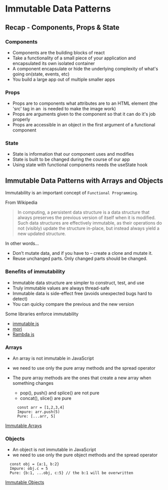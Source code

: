 #  Immutable Data Patterns

## Recap - Components, Props & State

### Components

- Components are the building blocks of react
- Take a functionality of a small piece of your application and encapsulated its own isolated container
- A component encapsulate or hide the underlying complexity of what's going on(state, events, etc)
- You build a large app out of multiple smaller apps

### Props

- Props are to components what attributes are to an HTML element 
  (the 'src' tag in an <img> is needed to make the image work)
- Props are arguments given to the component so that it can do it's job properly
- Props are accessible in an object in the first argument of a functional component

### State

- State is information that our component uses and modifies
- State is built to be changed during the course of our app
- Using state with functional components needs the useState hook

## Immutable Data Patterns with Arrays and Objects

Immutability is an important concept of `Functional Programming`.

From Wikipedia

> In computing, a persistent data structure is a data structure that always preserves the previous version of itself when it is modified. Such data structures are effectively immutable, as their operations do not (visibly) update the structure in-place, but instead always yield a new updated structure.

In other words...

- Don’t mutate data, and if you have to – create a clone and mutate it.
- Reuse unchanged parts. Only changed parts should be changed.

### Benefits of immutability

- Immutable data structure are simpler to construct, test, and use
- Truly immutable values are always thread-safe
- Immutable data is side-effect free (avoids unexpected bugs hard to detect)
- You can quicky compare the previous and the new version

Some libraries enforce immutability

- [immutable js](https://immutable-js.github.io/immutable-js/)
- [mori](https://swannodette.github.io/mori/)
- [Rambda js](https://ramdajs.com/)

### Arrays

- An array is not immutable in JavaScript
- we need to use only the pure array methods and the spread operator
- The pure array methods are the ones that create a new array when something changes

  - pop(), push() and splice() are not pure
  - concat(), slice() are pure

  ```
    const arr = [1,2,3,4]
    Impure: arr.push(5)
    Pure: [...arr, 5]
  ```
[Immutable Arrays](https://codesandbox.io/s/strange-neumann-j5g5y)

### Objects
- An object is not immutable in JavaScript
- we need to use only the pure object methods and the spread operator

```
  const obj = {a:1, b:2}
  Impure: obj.c = 5
  Pure: {b:1, ...obj, c:5} // the b:1 will be overwritten
```

[Immutable Objects](https://codesandbox.io/s/modest-pare-28lgm)
